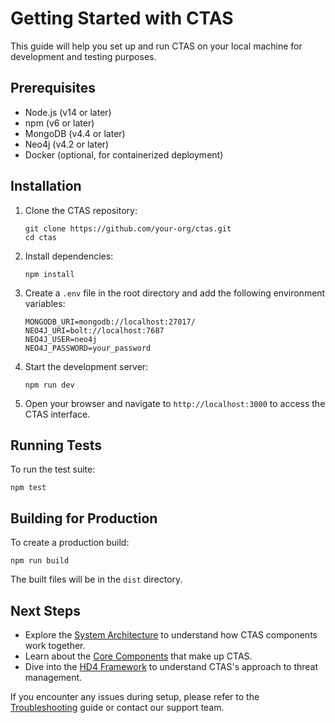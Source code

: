 # Getting Started with CTAS

This guide will help you set up and run CTAS on your local machine for development and testing purposes.

## Prerequisites

- Node.js (v14 or later)
- npm (v6 or later)
- MongoDB (v4.4 or later)
- Neo4j (v4.2 or later)
- Docker (optional, for containerized deployment)

## Installation

1. Clone the CTAS repository:
   ```
   git clone https://github.com/your-org/ctas.git
   cd ctas
   ```

2. Install dependencies:
   ```
   npm install
   ```

3. Create a `.env` file in the root directory and add the following environment variables:
   ```
   MONGODB_URI=mongodb://localhost:27017/
   NEO4J_URI=bolt://localhost:7687
   NEO4J_USER=neo4j
   NEO4J_PASSWORD=your_password
   ```

4. Start the development server:
   ```
   npm run dev
   ```

5. Open your browser and navigate to `http://localhost:3000` to access the CTAS interface.

## Running Tests

To run the test suite:

```
npm test
```

## Building for Production

To create a production build:

```
npm run build
```

The built files will be in the `dist` directory.

## Next Steps

- Explore the [System Architecture](./system-architecture.md) to understand how CTAS components work together.
- Learn about the [Core Components](./core-components/index.md) that make up CTAS.
- Dive into the [HD4 Framework](./hd4-framework/index.md) to understand CTAS's approach to threat management.

If you encounter any issues during setup, please refer to the [Troubleshooting](./troubleshooting.md) guide or contact our support team.